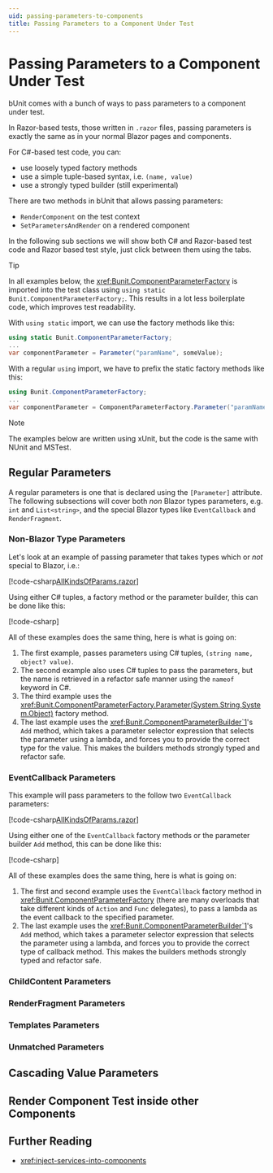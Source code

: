 ```yaml
---
uid: passing-parameters-to-components
title: Passing Parameters to a Component Under Test
---
```


# Passing Parameters to a Component Under Test

bUnit comes with a bunch of ways to pass parameters to a component under test. 

In Razor-based tests, those written in `.razor` files, passing parameters is exactly the same as in your normal Blazor pages and components.

For C#-based test code, you can:

- use loosely typed factory methods
- use a simple tuple-based syntax, i.e. `(name, value)`
- use a strongly typed builder (still experimental)

There are two methods in bUnit that allows passing parameters:

- `RenderComponent` on the test context
- `SetParametersAndRender` on a rendered component

In the following sub sections we will show both C# and Razor-based test code and Razor based test  style, just click between them using the tabs.

> [!TIP]
> In all examples below, the <xref:Bunit.ComponentParameterFactory> is imported into the test class using `using static Bunit.ComponentParameterFactory;`. This results in a lot less boilerplate code, which improves test readability. 
> 
> With `using static` import, we can use the factory methods like this:
> 
> ```csharp
> using static Bunit.ComponentParameterFactory;
> ...
> var componentParameter = Parameter("paramName", someValue);
> ```
> 
> With a regular `using` import, we have to prefix the static factory methods like this:
> 
> ```csharp
> using Bunit.ComponentParameterFactory;
> ...
> var componentParameter = ComponentParameterFactory.Parameter("paramName", someValue);
> ```

> [!NOTE]
> The examples below are written using xUnit, but the code is the same with NUnit and MSTest.

## Regular Parameters

A regular parameters is one that is declared using the `[Parameter]` attribute. The following subsections will
cover both _non_ Blazor types parameters, e.g. `int` and `List<string>`, and the special Blazor types like `EventCallback` and `RenderFragment`.

### Non-Blazor Type Parameters

Let's look at an example of passing parameter that takes types which or _not_ special to Blazor, i.e.:

[!code-csharp[AllKindsOfParams.razor](../../../samples/components/AllKindsOfParams.razor#L3-L7)]

Using either C# tuples, a factory method or the parameter builder, this can be done like this:

[!code-csharp[](../../../samples/tests/xunit/AllKindsOfParamsTest.cs#L17-L39)]

All of these examples does the same thing, here is what is going on:

1. The first example, passes parameters using C# tuples, `(string name, object? value)`.
2. The second example also uses C# tuples to pass the parameters, but the name is retrieved in a refactor safe manner using the `nameof` keyword in C#.
3. The third example uses the <xref:Bunit.ComponentParameterFactory.Parameter(System.String,System.Object)> factory method.
4. The last example uses the <xref:Bunit.ComponentParameterBuilder`1>'s `Add` method, which takes a parameter selector expression that selects the parameter using a lambda, and forces you to provide the correct type for the value. This makes the builders methods strongly typed and refactor safe.

### EventCallback Parameters

This example will pass parameters to the follow two `EventCallback` parameters:

[!code-csharp[AllKindsOfParams.razor](../../../samples/components/AllKindsOfParams.razor#L9-L13)]

Using either one of the `EventCallback` factory methods or the parameter builder `Add` method, this can be done like this:

[!code-csharp[](../../../samples/tests/xunit/AllKindsOfParamsTest.cs#L48-L64)]

All of these examples does the same thing, here is what is going on:

1. The first and second example uses the  `EventCallback` factory method in <xref:Bunit.ComponentParameterFactory> (there are many overloads that take different kinds of `Action` and `Func` delegates), to pass a lambda as the event callback to the specified parameter.
2. The last example uses the <xref:Bunit.ComponentParameterBuilder`1>'s `Add` method, which takes a parameter selector expression that selects the parameter using a lambda, and forces you to provide the correct type of callback method. This makes the builders methods strongly typed and refactor safe.

### ChildContent Parameters

### RenderFragment Parameters

### Templates Parameters

### Unmatched Parameters

## Cascading Value Parameters

## Render Component Test inside other Components

## Further Reading

- <xref:inject-services-into-components>